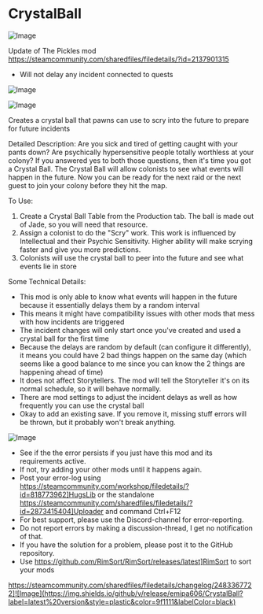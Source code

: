 # CrystalBall

![Image](https://i.imgur.com/buuPQel.png)

Update of The Pickles mod
https://steamcommunity.com/sharedfiles/filedetails/?id=2137901315

- Will not delay any incident connected to quests

![Image](https://i.imgur.com/pufA0kM.png)

	
![Image](https://i.imgur.com/Z4GOv8H.png)

Creates a crystal ball that pawns can use to scry into the future to prepare for future incidents

Detailed Description:
Are you sick and tired of getting caught with your pants down? Are psychically hypersensitive people totally worthless at your colony? If you answered yes to both those questions, then it's time you got a Crystal Ball. The Crystal Ball will allow colonists to see what events will happen in the future. Now you can be ready for the next raid or the next guest to join your colony before they hit the map. 


To Use: 
1. Create a Crystal Ball Table from the Production tab. The ball is made out of Jade, so you will need that resource.
2. Assign a colonist to do the "Scry" work. This work is influenced by Intellectual and their Psychic Sensitivity. Higher ability will make scrying faster and give you more predictions.
3. Colonists will use the crystal ball to peer into the future and see what events lie in store

Some Technical Details:
- This mod is only able to know what events will happen in the future because it essentially delays them by a random interval
- This means it might have compatibility issues with other mods that mess with how incidents are triggered
- The incident changes will only start once you've created and used a crystal ball for the first time
- Because the delays are random by default (can configure it differently), it means you could have 2 bad things happen on the same day (which seems like a good balance to me since you can know the 2 things are happening ahead of time)
- It does not affect Storytellers. The mod will tell the Storyteller it's on its normal schedule, so it will behave normally.
- There are mod settings to adjust the incident delays as well as how frequently you can use the crystal ball
- Okay to add an existing save. If you remove it, missing stuff errors will be thrown, but it probably won't break anything.

![Image](https://i.imgur.com/PwoNOj4.png)



-  See if the the error persists if you just have this mod and its requirements active.
-  If not, try adding your other mods until it happens again.
-  Post your error-log using https://steamcommunity.com/workshop/filedetails/?id=818773962]HugsLib or the standalone https://steamcommunity.com/sharedfiles/filedetails/?id=2873415404]Uploader and command Ctrl+F12
-  For best support, please use the Discord-channel for error-reporting.
-  Do not report errors by making a discussion-thread, I get no notification of that.
-  If you have the solution for a problem, please post it to the GitHub repository.
-  Use https://github.com/RimSort/RimSort/releases/latest]RimSort to sort your mods



https://steamcommunity.com/sharedfiles/filedetails/changelog/2483367722]![Image](https://img.shields.io/github/v/release/emipa606/CrystalBall?label=latest%20version&style=plastic&color=9f1111&labelColor=black)

